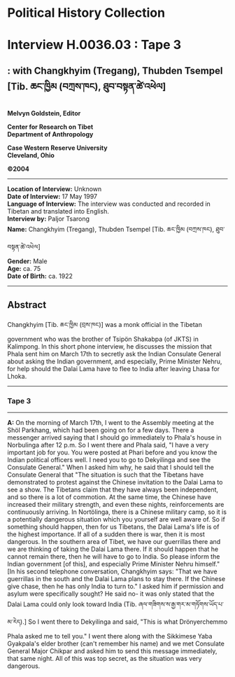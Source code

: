 # Political History Collection  
# Interview H.0036.03 : Tape 3  
##  : with Changkhyim (Tregang), Thubden Tsempel [Tib. ཆང་ཁྱིམ (བཀྲས་ཁང), ཐུབ་བསྟན་ཚེ་འཕེལ]  
  
**Melvyn Goldstein, Editor**  

**Center for Research on Tibet**  
**Department of Anthropology**  

**Case Western Reserve University**  
**Cleveland, Ohio**  

**©2004**  

---  
**Location of Interview:** Unknown  
**Date of Interview:** 17 May 1997  
**Language of Interview:** The interview was conducted and recorded in Tibetan and translated into English.  
**Interview by:** Paljor Tsarong  
**Name:** Changkhyim (Tregang), Thubden Tsempel [Tib. ཆང་ཁྱིམ (བཀྲས་ཁང), ཐུབ་བསྟན་ཚེ་འཕེལ]  
**Gender:** Male  
**Age:** ca. 75  
**Date of Birth:** ca. 1922  
  
---  
## Abstract  

 Changkhyim [Tib. ཆང་ཁྱིམ (བྲས་ཁང)] was a monk official in the Tibetan government who was the brother of Tsipön Shakabpa (of JKTS) in Kalimpong. In this short phone interview, he discusses the mission that Phala sent him on March 17th to secretly ask the Indian Consulate General about asking the Indian government, and especially, Prime Minister Nehru, for help should the Dalai Lama have to flee to India after leaving Lhasa for Lhoka.   

---  
### Tape 3  

---

**A:**  On the morning of March 17th, I went to the Assembly meeting at the <span class="tooltip" data-text="[tib. ཞོལ] The walled town beneath the Potala Palace in Lhasa.">Shöl</span> Parkhang, which had been going on for a few days. There a messenger arrived saying that I should go immediately to Phala's house in <span class="tooltip" data-text="[tib. ནོར་བུ་གླིང་ཁ] The summer palace of the Dalai Lama.">Norbulinga</span> after 12 p.m. So I went there and Phala said, "I have a very important job for you. You were posted at Phari before and you know the Indian political officers well. I need you to go to <span class="tooltip" data-text="[tib. བདེ་སྐྱིད་གླིང་ག] The name of the British Indian government&#x27;s Bureau Office in Lhasa. After Indian independence, the Indian government continued to operate the office using the same name until 1954 when it became an Indian government consulate.">Dekyilinga</span> and see the Consulate General." When I asked him why, he said that I should tell the Consulate General that "The situation is such that the Tibetans have demonstrated to protest against the Chinese invitation to the Dalai Lama to see a show. The Tibetans claim that they have always been independent, and so there is a lot of commotion. At the same time, the Chinese have increased their military strength, and even these nights, reinforcements are continuously arriving. In Nortölinga, there is a Chinese military camp, so it is a potentially dangerous situation which you yourself are well aware of. So if something should happen, then for us Tibetans, the Dalai Lama's life is of the highest importance. If all of a sudden there is war, then it is most dangerous. In the southern area of Tibet, we have our guerrillas there and we are thinking of taking the Dalai Lama there. If it should happen that he cannot remain there, then he will have to go to India. So please inform the Indian government [of this], and especially Prime Minister Nehru himself." [In his second telephone conversation, Changkhyim says: "That we have guerrillas in the south and the Dalai Lama plans to stay there. If the Chinese give chase, then he has only India to turn to." I asked him if permission and asylum were specifically sought? He said no- it was only stated that the Dalai Lama could only look toward India (Tib. ཞལ་གཟིགས་ས་རྒྱ་གར་མ་གཏོགས་ཡོད་པ་མ་རེད).] So I went there to Dekyilinga and said, "This is what Drönyerchemmo Phala asked me to tell you." I went there along with the Sikkimese Yaba Gyakpala's elder brother (can't remember his name) and we met Consulate General Major Chikpar and asked him to send this message immediately, that same night. All of this was top secret, as the situation was very dangerous.   

